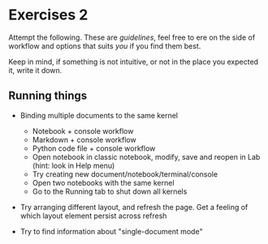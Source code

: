 # Exercises 2

Attempt the following. These are _guidelines_, feel free to ere on the side of workflow and
options that suits _you_ if you find them best. 

Keep in mind, if something is not intuitive, or not in the place you expected it, write
it down.

## Running things

- Binding multiple documents to the same kernel
    - Notebook + console workflow
    - Markdown + console workflow
    - Python code file + console workflow
    - Open notebook in classic notebook, modify, save and reopen in Lab (hint: look in Help menu)
    - Try creating new document/notebook/terminal/console
    - Open two notebooks with the same kernel
    - Go to the Running tab to shut down all kernels

- Try arranging different layout, and refresh the page. Get a feeling of which layout element persist across refresh
- Try to find information about "single-document mode"
